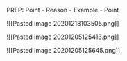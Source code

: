 PREP: Point - Reason - Example - Point

![[Pasted image 20201218103505.png]]

![[Pasted image 20201205125413.png]]


![[Pasted image 20201205125645.png]]